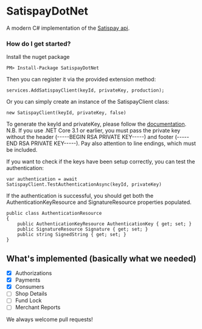 # SatispayDotNet
A modern C# implementation of the [Satispay api](https://developers.satispay.com/reference).

### How do I get started?

Install the nuget package
```
PM> Install-Package SatispayDotNet
```
Then you can register it via the provided extension method:
```
services.AddSatispayClient(keyId, privateKey, production);
```    
Or you can simply create an instance of the SatispayClient class:
```
new SatispayClient(keyId, privateKey, false)
```
To generate the keyId and privateKey, please follow the [documentation](https://developers.satispay.com/reference?showHidden=9ecba#generate-rsa-keys).
N.B. If you use .NET Core 3.1 or earlier, you must pass the private key without the header (-----BEGIN RSA PRIVATE KEY-----) and footer (-----END RSA PRIVATE KEY-----). Pay also attention to line endings, which must be included.

If you want to check if the keys have been setup correctly, you can test the authentication:
```
var authentication = await SatispayClient.TestAuthenticationAsync(keyId, privateKey)
```
If the authentication is successful, you should get both the AuthenticationKeyResource and SignatureResource properties populated. 
```
public class AuthenticationResource
{
    public AuthenticationKeyResource AuthenticationKey { get; set; }
    public SignatureResource Signature { get; set; }
    public string SignedString { get; set; }
}
```
## What's implemented (basically what we needed)
- [x] Authorizations
- [x] Payments
- [x] Consumers
- [ ] Shop Details
- [ ] Fund Lock
- [ ] Merchant Reports

We always welcome pull requests!
